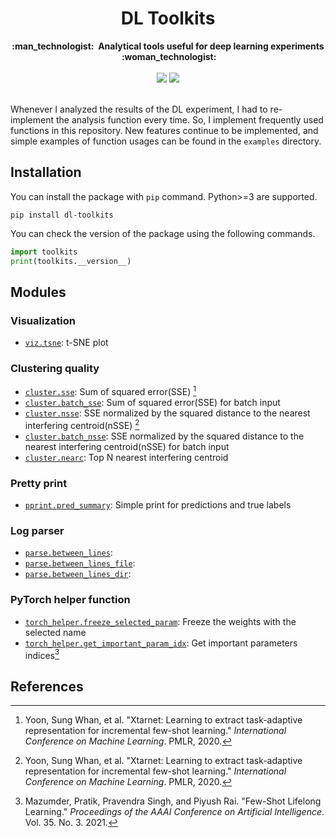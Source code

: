 <h1 align="center">DL Toolkits</h1> <div align="center"> <strong> :man_technologist:&nbsp; Analytical tools useful for deep learning experiments &nbsp;:woman_technologist: </strong></div><br/>
<div align="center"><img src="https://img.shields.io/badge/version-1.0-green.svg">&nbsp;<img src="https://img.shields.io/badge/LICENSE-TBD-orange.svg"></div><br/>

Whenever I analyzed the results of the DL experiment, I had to re-implement the analysis function every time. So, I implement frequently used functions in this repository. New features continue to be implemented, and simple examples of function usages can be found in the `examples` directory.

## Installation

You can install the package with `pip` command. Python>=3 are supported.

```
pip install dl-toolkits
```

You can check the version of the package using the following commands.

```python
import toolkits
print(toolkits.__version__)
```

## Modules

### Visualization

- [`viz.tsne`](): t-SNE plot

### Clustering quality

- [`cluster.sse`](): Sum of squared error(SSE) [^1]
- [`cluster.batch_sse`](): Sum of squared error(SSE) for batch input
- [`cluster.nsse`](): SSE normalized by the squared distance to the nearest interfering centroid(nSSE) [^1]
- [`cluster.batch_nsse`](): SSE normalized by the squared distance to the nearest interfering centroid(nSSE) for batch input
- [`cluster.nearc`](): Top N nearest interfering centroid

### Pretty print

- [`pprint.pred_summary`](): Simple print for predictions and true labels

### Log parser

- [`parse.between_lines`](): 
- [`parse.between_lines_file`](): 
- [`parse.between_lines_dir`](): 

### PyTorch helper function

- [`torch_helper.freeze_selected_param`](): Freeze the weights with the selected name
- [`torch_helper.get_important_param_idx`](): Get important parameters indices[^2]

## References

[^1]: Yoon, Sung Whan, et al. "Xtarnet: Learning to extract task-adaptive representation for incremental few-shot learning." *International Conference on Machine Learning*. PMLR, 2020.
[^2]: Mazumder, Pratik, Pravendra Singh, and Piyush Rai. "Few-Shot Lifelong Learning." *Proceedings of the AAAI Conference on Artificial Intelligence*. Vol. 35. No. 3. 2021.
